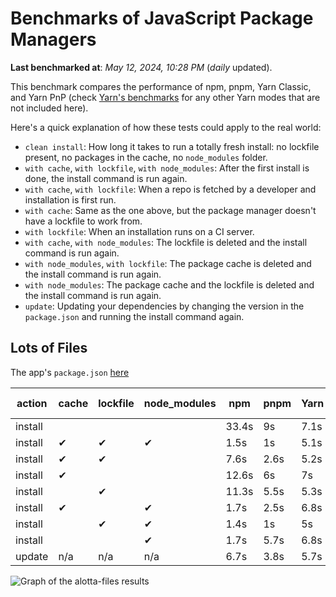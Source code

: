 # Benchmarks of JavaScript Package Managers

**Last benchmarked at**: _May 12, 2024, 10:28 PM_ (_daily_ updated).

This benchmark compares the performance of npm, pnpm, Yarn Classic, and Yarn PnP (check [Yarn's benchmarks](https://yarnpkg.com/benchmarks) for any other Yarn modes that are not included here).

Here's a quick explanation of how these tests could apply to the real world:

- `clean install`: How long it takes to run a totally fresh install: no lockfile present, no packages in the cache, no `node_modules` folder.
- `with cache`, `with lockfile`, `with node_modules`: After the first install is done, the install command is run again.
- `with cache`, `with lockfile`: When a repo is fetched by a developer and installation is first run.
- `with cache`: Same as the one above, but the package manager doesn't have a lockfile to work from.
- `with lockfile`: When an installation runs on a CI server.
- `with cache`, `with node_modules`: The lockfile is deleted and the install command is run again.
- `with node_modules`, `with lockfile`: The package cache is deleted and the install command is run again.
- `with node_modules`: The package cache and the lockfile is deleted and the install command is run again.
- `update`: Updating your dependencies by changing the version in the `package.json` and running the install command again.

## Lots of Files

The app's `package.json` [here](https://github.com/pnpm/pnpm.io/blob/main/benchmarks/fixtures/alotta-files/package.json)

| action  | cache | lockfile | node_modules| npm | pnpm | Yarn | Yarn PnP |
| ---     | ---   | ---      | ---         | --- | ---  | ---  | ---      |
| install |       |          |             | 33.4s | 9s | 7.1s | 3.5s |
| install | ✔     | ✔        | ✔           | 1.5s | 1s | 5.1s | n/a |
| install | ✔     | ✔        |             | 7.6s | 2.6s | 5.2s | 1.3s |
| install | ✔     |          |             | 12.6s | 6s | 7s | 2.8s |
| install |       | ✔        |             | 11.3s | 5.5s | 5.3s | 1.3s |
| install | ✔     |          | ✔           | 1.7s | 2.5s | 6.8s | n/a |
| install |       | ✔        | ✔           | 1.4s | 1s | 5s | n/a |
| install |       |          | ✔           | 1.7s | 5.7s | 6.8s | n/a |
| update  | n/a | n/a | n/a | 6.7s | 3.8s | 5.7s | 2.9s |

<img alt="Graph of the alotta-files results" src="/img/benchmarks/alotta-files.svg" />